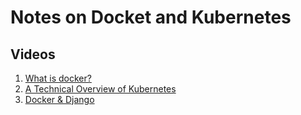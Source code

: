 # Notes on Docket and Kubernetes

## Videos

1. [What is docker?](https://www.youtube.com/watch?v=pGYAg7TMmp0)
1. [A Technical Overview of Kubernetes](https://www.youtube.com/watch?v=WwBdNXt6wO4)
1. [Docker & Django](https://www.youtube.com/watch?v=4G-ALqd0OZ8)